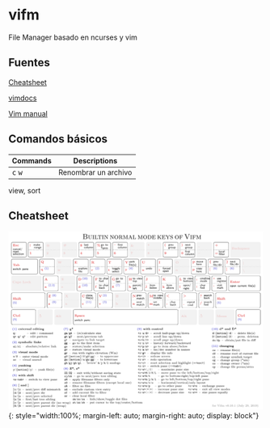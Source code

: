 # vifm

File Manager basado en ncurses y vim

## Fuentes

[Cheatsheet](https://vifm.info/cheatsheets.shtml)

[vimdocs](https://vifm.info/vimdoc.shtml)

[Vim manual](https://vifm.info/manual.shtml)

## Comandos básicos

Commands | Descriptions
--- | ---
<kbd>c</kbd> <kbd>w</kbd> | Renombrar un archivo

view, sort

## Cheatsheet

![Cheatsheet](../img/vifm/vifm-v0.10.1-builtin-normal.png){: style="width:100%; margin-left: auto; margin-right: auto; display: block"}

